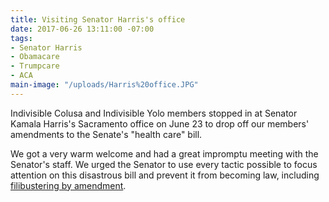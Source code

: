 ```yaml
---
title: Visiting Senator Harris's office
date: 2017-06-26 13:11:00 -07:00
tags:
- Senator Harris
- Obamacare
- Trumpcare
- ACA
main-image: "/uploads/Harris%20office.JPG"
---
```


Indivisible Colusa and Indivisible Yolo members stopped in at Senator Kamala Harris's Sacramento office on June 23 to drop off our members' amendments to the Senate's "health care" bill. 

We got a very warm welcome and had a great impromptu meeting with the Senator's staff. We urged the Senator to use every tactic possible to focus attention on this disastrous bill and prevent it from becoming law, including [filibustering by amendment](https://www.ouramendments.org/). 